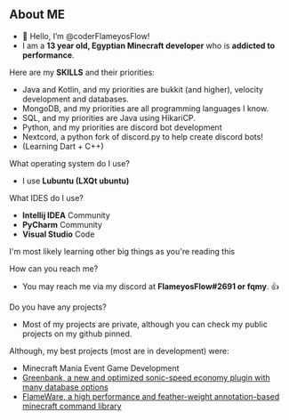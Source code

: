 ## About ME
- 👋 Hello, I’m @coderFlameyosFlow!
- I am a **13 year old, Egyptian Minecraft developer** who is **addicted to performance**.

Here are my **SKILLS** and their priorities:
- Java and Kotlin, and my priorities are bukkit (and higher), velocity development and databases.
- MongoDB, and my priorities are all programming languages I know.
- SQL, and my priorities are Java using HikariCP.
- Python, and my priorities are discord bot development
- Nextcord, a python fork of discord.py to help create discord bots!
- (Learning Dart + C++)

What operating system do I use? 
- I use **Lubuntu (LXQt ubuntu)**

What IDES do I use?
- **Intellij IDEA** Community
- **PyCharm** Community
- **Visual Studio** Code

I'm most likely learning other big things as you're reading this

How can you reach me?
- You may reach me via my discord at **FlameyosFlow#2691 or fqmy**. 👍

Do you have any projects?
- Most of my projects are private, although you can check my public projects on my github pinned.

Although, my best projects (most are in development) were:
- Minecraft Mania Event Game Development
- [Greenbank, a new and optimized sonic-speed economy plugin with many database options](https://github.com/coderFlameyosFlow/Greenbank/)
- [FlameWare, a high performance and feather-weight annotation-based minecraft command library](https://github.com/coderFlameyosFlow/FlameWare)

